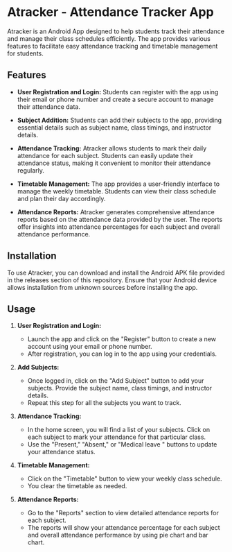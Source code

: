 # Atracker - Attendance Tracker App

Atracker is an Android App designed to help students track their attendance and manage their class schedules efficiently. The app provides various features to facilitate easy attendance tracking and timetable management for students.



## Features

- **User Registration and Login:** Students can register with the app using their email or phone number and create a secure account to manage their attendance data.

- **Subject Addition:** Students can add their subjects to the app, providing essential details such as subject name, class timings, and instructor details.

- **Attendance Tracking:** Atracker allows students to mark their daily attendance for each subject. Students can easily update their attendance status, making it convenient to monitor their attendance regularly.

- **Timetable Management:** The app provides a user-friendly interface to manage the weekly timetable. Students can view their class schedule and plan their day accordingly.

- **Attendance Reports:** Atracker generates comprehensive attendance reports based on the attendance data provided by the user. The reports offer insights into attendance percentages for each subject and overall attendance performance.

## Installation

To use Atracker, you can download and install the Android APK file provided in the releases section of this repository. Ensure that your Android device allows installation from unknown sources before installing the app.

## Usage

1. **User Registration and Login:**
   - Launch the app and click on the "Register" button to create a new account using your email or phone number.
   - After registration, you can log in to the app using your credentials.

2. **Add Subjects:**
   - Once logged in, click on the "Add Subject" button to add your subjects. Provide the subject name, class timings, and instructor details.
   - Repeat this step for all the subjects you want to track.

3. **Attendance Tracking:**
   - In the home screen, you will find a list of your subjects. Click on each subject to mark your attendance for that particular class.
   - Use the "Present," "Absent," or "Medical leave " buttons to update your attendance status.

4. **Timetable Management:**
   - Click on the "Timetable" button to view your weekly class schedule.
   - You clear  the timetable as needed.

5. **Attendance Reports:**
   - Go to the "Reports" section to view detailed attendance reports for each subject.
   - The reports will show your attendance percentage for each subject and overall attendance performance by using pie chart and bar chart.
 

